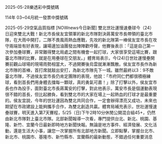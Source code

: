 
2025-05-28樂透彩中獎號碼

                                
114年 03~04月統一發票中獎號碼
                             
2025-05-29空氣品質指標
                              [NOWnews今日新聞] 雙北世壯運慢速壘球今（24）日迎來雙北大戰！新北市長侯友宜領軍的新北市隊對決蔣萬安市長帶領的臺北市隊，在大雨中開打，二隊不畏風雨熱血應戰，先攻的新北隊第一棒侯友宜市長在攻守兩端皆有好表現，讓場邊加油團發出陣陣歡呼聲，他賽後表示：「這是自己第一次參加壘球賽，非常難得雙北局處之間有機會一起打球，大家很享受這場比賽，跟臺北市隊的比賽，就是在用壘球在交朋友。」體育局表示，今(24)日世壯運慢壘開賽前觀山球場的現場雨勢相當大，不過開賽後烏雲就漸漸飄散。侯友宜市長作為新北市隊的首棒，首打席就敲出安打，為新北市隊先下一城。雖然最終以3：9不敵臺北市隊，不過侯友宜市長仍肯定團隊的表現，他說：「市府同仁們都很積極練球，看到首長們用身體去擋每一顆球，真的勇氣可嘉！」除了打擊以外，侯友宜市長也作為投手，面對臺北市長蔣萬安的打擊，對此他表示，萬安市長是個運動表現很不錯的首長，但比起勝負，看到雙北市的大家在場上一起熱血的打球才是最重要的。侯友宜說，今年的世壯運因為雙北共同合作，一定會辦得漂亮又成功，未來也期望在市政建設上能夠攜手合作，為雙北創造共贏。體育局補充表示，世壯運慢速壘球賽，明天進入第7天賽程，5/25（日)下午2時10分休閒公開混合組45+，仍然由新北市隊對上臺北市隊。北部新聞報導一次看，專門提供台北、新北、桃園、基隆、新竹、宜蘭今日最新即時地方新聞快報。無論是地方事件、經濟發展、文化活動，還是生活大小事，讓您一次掌握所有北部地方新聞。立即點擊，掌握台北市、新北市、桃園市、基隆市、新竹縣市、宜蘭縣的最新動態，不錯過任何重要消息